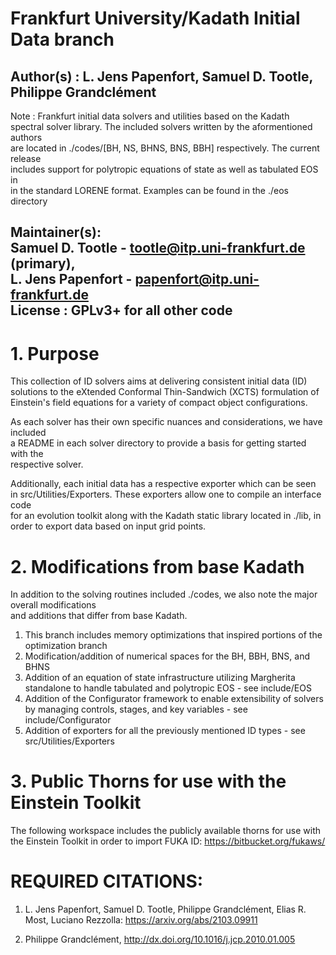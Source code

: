 # Frankfurt University/Kadath Initial Data branch
## Author(s)    : L. Jens Papenfort, Samuel D. Tootle, Philippe Grandclément
Note : Frankfurt initial data solvers and utilities based on the Kadath  
  spectral solver library.  The included solvers written by the aformentioned authors  
  are located in ./codes/[BH, NS, BHNS, BNS, BBH] respectively.  The current release  
	includes support for polytropic equations of state as well as tabulated EOS in  
  in the standard LORENE format.  Examples can be found in the ./eos directory  
  
Maintainer(s):  
Samuel D. Tootle - tootle@itp.uni-frankfurt.de (primary),  
L. Jens Papenfort - papenfort@itp.uni-frankfurt.de  
License      : GPLv3+ for all other code  
--------------------------------------------------------------------------

# 1. Purpose

This collection of ID solvers aims at delivering consistent initial data (ID)  
solutions to the eXtended Conformal Thin-Sandwich (XCTS) formulation of  
Einstein's field equations for a variety of compact object configurations. 
  
As each solver has their own specific nuances and considerations, we have included  
a README in each solver directory to provide a basis for getting started with the  
respective solver.  
  
Additionally, each initial data has a respective exporter which can be seen  
in src/Utilities/Exporters.  These exporters allow one to compile an interface code  
for an evolution toolkit along with the Kadath static library located in ./lib, in  
order to export data based on input grid points.  

# 2. Modifications from base Kadath

In addition to the solving routines included ./codes, we also note the major overall modifications  
and additions that differ from base Kadath.  
1.  This branch includes memory optimizations that inspired portions of the optimization branch  
2.  Modification/addition of numerical spaces for the BH, BBH, BNS, and BHNS  
3.  Addition of an equation of state infrastructure utilizing Margherita standalone to handle
tabulated and polytropic EOS - see include/EOS  
4.  Addition of the Configurator framework to enable extensibility of solvers by managing controls,
stages, and key variables - see include/Configurator  
5.  Addition of exporters for all the previously mentioned ID types - see src/Utilities/Exporters  

# 3. Public Thorns for use with the Einstein Toolkit

The following workspace includes the publicly available thorns for use with the Einstein Toolkit
in order to import FUKA ID:
https://bitbucket.org/fukaws/

# REQUIRED CITATIONS:

1) L. Jens Papenfort, Samuel D. Tootle, Philippe Grandclément, Elias R. Most, Luciano Rezzolla: https://arxiv.org/abs/2103.09911  
  
2) Philippe Grandclément, http://dx.doi.org/10.1016/j.jcp.2010.01.005  
